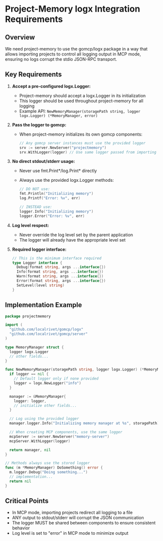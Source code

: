 # Project-Memory logx Integration Requirements

## Overview

We need project-memory to use the gomcp/logx package in a way that allows importing projects to control all logging output in MCP mode, ensuring no logs corrupt the stdio JSON-RPC transport.

## Key Requirements

1. **Accept a pre-configured logx.Logger:**

   - Project-memory should accept a logx.Logger in its initialization
   - This logger should be used throughout project-memory for all logging
   - Example API: `NewMemoryManager(storagePath string, logger logx.Logger) (*MemoryManager, error)`

2. **Pass the logger to gomcp:**

   - When project-memory initializes its own gomcp components:
     ```go
     // Any gomcp server instances must use the provided logger
     srv := server.NewServer("projectmemory")
     srv.WithLogger(logger) // Use same logger passed from importing projects
     ```

3. **No direct stdout/stderr usage:**

   - Never use fmt.Print*/log.Print* directly
   - Always use the provided logx.Logger methods:

     ```go
     // DO NOT use:
     fmt.Println("Initializing memory")
     log.Printf("Error: %v", err)

     // INSTEAD use:
     logger.Info("Initializing memory")
     logger.Error("Error: %v", err)
     ```

4. **Log level respect:**

   - Never override the log level set by the parent application
   - The logger will already have the appropriate level set

5. **Required logger interface:**
   ```go
   // This is the minimum interface required
   type Logger interface {
     Debug(format string, args ...interface{})
     Info(format string, args ...interface{})
     Warn(format string, args ...interface{})
     Error(format string, args ...interface{})
     SetLevel(level string)
   }
   ```

## Implementation Example

```go
package projectmemory

import (
  "github.com/localrivet/gomcp/logx"
  "github.com/localrivet/gomcp/server"
)

type MemoryManager struct {
  logger logx.Logger
  // other fields...
}

func NewMemoryManager(storagePath string, logger logx.Logger) (*MemoryManager, error) {
  if logger == nil {
    // Default logger only if none provided
    logger = logx.NewLogger("info")
  }

  manager := &MemoryManager{
    logger: logger,
    // initialize other fields...
  }

  // Log using the provided logger
  manager.logger.Info("Initializing memory manager at %s", storagePath)

  // When creating MCP components, use the same logger
  mcpServer := server.NewServer("memory-server")
  mcpServer.WithLogger(logger)

  return manager, nil
}

// Methods always use the stored logger
func (m *MemoryManager) DoSomething() error {
  m.logger.Debug("Doing something...")
  // implementation...
  return nil
}
```

## Critical Points

- In MCP mode, importing projects redirect all logging to a file
- ANY output to stdout/stderr will corrupt the JSON communication
- The logger MUST be shared between components to ensure consistent behavior
- Log level is set to "error" in MCP mode to minimize output
